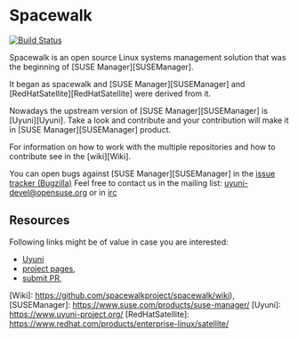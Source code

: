 Spacewalk
=========

[![Build Status](https://travis-ci.org/spacewalkproject/spacewalk.svg?branch=master)](https://travis-ci.org/spacewalkproject/spacewalk/builds)

Spacewalk is an open source Linux systems management solution that was the
beginning of [SUSE Manager][SUSEManager].

It began as spacewalk and [SUSE Manager][SUSEManager] and
[RedHatSatellite][RedHatSatellite] were derived from it.

Nowadays the upstream version of [SUSE Manager][SUSEManager] is [Uyuni][Uyuni].
Take a look and contribute and your contribution will make it in [SUSE
Manager][SUSEManager] product.

For information on how to work with the multiple repositories and how to
contribute see in the [wiki][Wiki].

You can open bugs against [SUSE Manager][SUSEManager] in the [issue tracker (Bugzilla)][issuetracker(Bugzilla)]
Feel free to contact us in the mailing list: <uyuni-devel@opensuse.org> or in [irc][uyunichannelirc]

Resources
---------

Following links might be of value in case you are interested:

  * [Uyuni](https://github.com/uyuni-project/)
  * [project pages](https://spacewalkproject.github.io/),
  * [submit PR](https://github.com/spacewalkproject/spacewalk-wiki/pulls),


[uyunichannelirc]: https://www.uyuni-project.org/contact.html#irc
[issuetracker(Bugzilla)]: https://bugzilla.suse.com/enter_bug.cgi?product=SUSE%20Manager%203.2
[Wiki]: https://github.com/spacewalkproject/spacewalk/wiki),
[SUSEManager]: https://www.suse.com/products/suse-manager/
[Uyuni]: https://www.uyuni-project.org/
[RedHatSatellite]: https://www.redhat.com/products/enterprise-linux/satellite/
